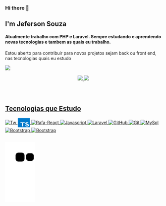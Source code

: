### Hi there 👋
## I'm Jeferson Souza

<h4>Atualmente trabalho com PHP e Laravel.
Sempre estudando e aprendendo novas tecnologias e tambem as quais eu trabalho.</br> </h4>

<p>Estou aberto para contribuir para novos projetos sejam back ou front end, nas tecnologias quais eu estudo</p>

<a href="https://www.linkedin.com/in/jeferson-souza-87ab8a1a1/" target="_blank"><img width="30" src="https://cdn.jsdelivr.net/gh/devicons/devicon/icons/linkedin/linkedin-original.svg" /></a>

<div align="center">
  <a href="https://github.com/Jeffsouza19">
  <img height="190em" src="https://github-readme-stats.vercel.app/api?username=Jeffsouza19&show_icons=true&theme=highcontrast&include_all_commits=true&count_private=true"/>
  <img height="190em" src="https://github-readme-stats.vercel.app/api/top-langs/?username=Jeffsouza19&layout=compact&langs_count=7&theme=highcontrast"/>
</div>
  
  ##
  
<div style="display: inline_block"><br>
  <h2>Tecnologias que Estudo</h2>
  <img align="center" alt="Tw" height="30" width="40" src="https://cdn.jsdelivr.net/gh/devicons/devicon/icons/react/react-original.svg" />
  <img align="center" alt="Ts" height="30" width="40" src="https://raw.githubusercontent.com/devicons/devicon/master/icons/typescript/typescript-plain.svg">
  <img align="center" alt="Rafa-React" height="30" width="40" src="https://cdn.jsdelivr.net/gh/devicons/devicon/icons/php/php-original.svg">
  <img align="center" alt="Javascript" height="30" width="40" src="https://cdn.jsdelivr.net/gh/devicons/devicon/icons/javascript/javascript-original.svg">
  <img align="center" alt="Laravel" height="30" width="40" src="https://cdn.jsdelivr.net/gh/devicons/devicon/icons/laravel/laravel-plain-wordmark.svg">
  <img align="center" alt="GitHub" height="30" width="40" src="https://cdn.jsdelivr.net/gh/devicons/devicon/icons/github/github-original.svg">
  <img align="center" alt="Git" height="30" width="40" src="https://cdn.jsdelivr.net/gh/devicons/devicon/icons/git/git-original.svg">
  <img align="center" alt="MySql" height="30" width="40" src="https://cdn.jsdelivr.net/gh/devicons/devicon/icons/mysql/mysql-original-wordmark.svg" />
  <img align="center" alt="Bootstrap" height="30" width="40"  src="https://cdn.jsdelivr.net/gh/devicons/devicon/icons/bootstrap/bootstrap-original.svg" />
  <img align="center" alt="Bootstrap" height="30" width="40"  src="https://cdn.jsdelivr.net/gh/devicons/devicon/icons/tailwindcss/tailwindcss-plain.svg" />
          
</div>
  
  ##
 
  ![Snake animation](https://github.com/Jeffsouza19/Jeffsouza19/blob/output/github-contribution-grid-snake.svg)
 
  
